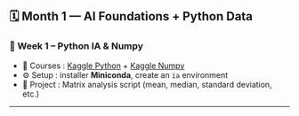## 🗓️ Month 1 — AI Foundations + Python Data

### 📌 Week 1 – Python IA & Numpy
- 🔗 Courses : [Kaggle Python](https://www.kaggle.com/learn/python) + [Kaggle Numpy](https://www.kaggle.com/learn/numpy)
- ⚙️ Setup : installer **Miniconda**, create an `ia` environment
- 🧪 Project : Matrix analysis script (mean, median, standard deviation, etc.)

---
